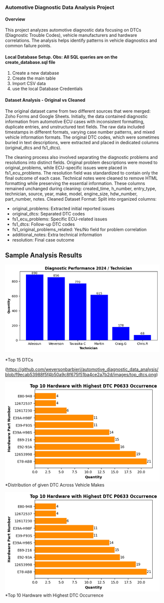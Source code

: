 ### Automotive Diagnostic Data Analysis Project
#### Overview
This project analyzes automotive diagnostic data focusing on DTCs (Diagnostic Trouble Codes), vehicle manufacturers and hardware correlations. The analysis helps identify patterns in vehicle diagnostics and common failure points.


#### Local Database Setup. Obs: All SQL queries are on the create_database.sql file
1. Create a new database
2. Create the main table
3. Import CSV data
4. use the local Database Credentials

#### Dataset Analysis - Original vs Cleaned
The original dataset came from two different sources that were merged: Zoho Forms and Google Sheets. Initially, the data contained diagnostic information from automotive ECU cases with inconsistent formatting, duplicate entries, and unstructured text fields. The raw data included timestamps in different formats, varying case number patterns, and mixed vehicle information formats. The original DTC codes, which were sometimes buried in text descriptions, were extracted and placed in dedicated columns (original_dtcs and fs1_dtcs).

The cleaning process also involved separating the diagnostic problems and resolutions into distinct fields. Original problem descriptions were moved to original_problems, while ECU-specific issues were placed in fs1_ecu_problems. The resolution field was standardized to contain only the final outcome of each case. Technical notes were cleaned to remove HTML formatting while preserving the essential information. These columns remained unchanged during cleaning: created_time, h_number, entry_type, technician, source, year, make, model, engine_size, hdw_number, part_number, notes. Cleaned Dataset Format: 
Split into organized columns:
- original_problems: Extracted initial reported issues
- original_dtcs: Separated DTC codes
- fs1_ecu_problems: Specific ECU-related issues
- fs1_dtcs: Follow-up DTC codes
- fs1_original_problems_related: Yes/No field for problem correlation
- additional_notes: Extra technical information
- resolution: Final case outcome

## Sample Analysis Results
![Tech performance](https://github.com/weversonbarbieri/automotive_diagnostic_data_analysis/blob/b0bc0a508f6b1877b07cb523dc0775d57a6a6d40/images/diag_performance_tech_24.png)

*Top 15 DTCs

(https://github.com/weversonbarbieri/automotive_diagnostic_data_analysis/blob/f9ecab53988f5f4b50a9c8f675f51ba4ce2a7b2d/images/top_dtcs.png)


![Distribution from a given DTC accross Vehicle's Manufacturers](images\p0633_top_10_hdw_pn_occerence.png)
*Distribution of given DTC Across Vehicle Makes

![Top 10 Hardware Part Numbers Ocurrence from a give DTC](images\p0633_top_10_hdw_pn_occerence.png)
*Top 10 Hardware with Highest DTC Occurrence
